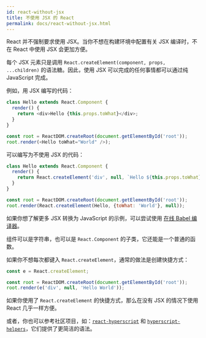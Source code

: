 ```yaml
---
id: react-without-jsx
title: 不使用 JSX 的 React
permalink: docs/react-without-jsx.html
---
```


React 并不强制要求使用 JSX。当你不想在构建环境中配置有关 JSX 编译时，不在 React 中使用 JSX 会更加方便。

每个 JSX 元素只是调用 `React.createElement(component, props, ...children)` 的语法糖。因此，使用 JSX 可以完成的任何事情都可以通过纯 JavaScript 完成。

例如，用 JSX 编写的代码：

```js
class Hello extends React.Component {
  render() {
    return <div>Hello {this.props.toWhat}</div>;
  }
}

const root = ReactDOM.createRoot(document.getElementById('root'));
root.render(<Hello toWhat="World" />);
```

可以编写为不使用 JSX 的代码：

```js
class Hello extends React.Component {
  render() {
    return React.createElement('div', null, `Hello ${this.props.toWhat}`);
  }
}

const root = ReactDOM.createRoot(document.getElementById('root'));
root.render(React.createElement(Hello, {toWhat: 'World'}, null));
```

如果你想了解更多 JSX 转换为 JavaScript 的示例，可以尝试使用 [在线 Babel 编译器](babel://jsx-simple-example)。

组件可以是字符串，也可以是 `React.Component` 的子类，它还能是一个普通的函数。

如果你不想每次都键入 `React.createElement`，通常的做法是创建快捷方式：

```js
const e = React.createElement;

const root = ReactDOM.createRoot(document.getElementById('root'));
root.render(e('div', null, 'Hello World'));
```

如果你使用了 `React.createElement` 的快捷方式，那么在没有 JSX 的情况下使用 React 几乎一样方便。

或者，你也可以参考社区项目，如：[`react-hyperscript`](https://github.com/mlmorg/react-hyperscript) 和 [`hyperscript-helpers`](https://github.com/ohanhi/hyperscript-helpers)，它们提供了更简洁的语法。

